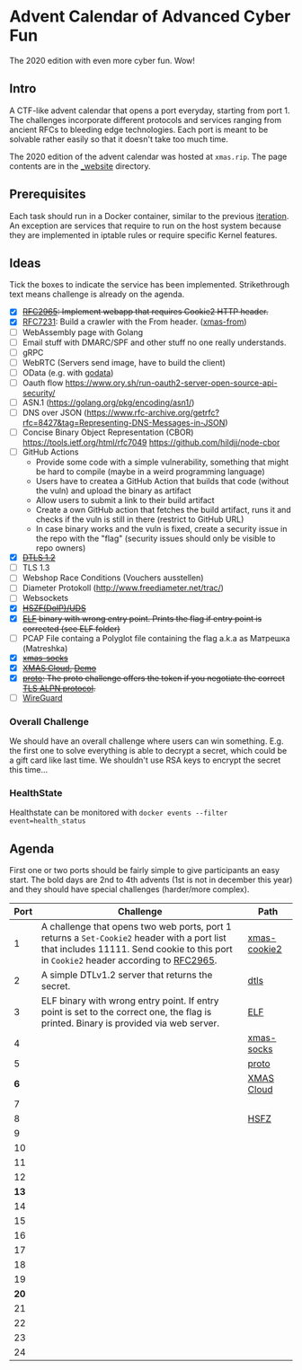 # Advent Calendar of Advanced Cyber Fun

The 2020 edition with even more cyber fun. Wow!

## Intro

A CTF-like advent calendar that opens a port everyday, starting from port 1. The challenges incorporate different protocols and services ranging from ancient RFCs to bleeding edge technologies. Each port is meant to be solvable rather easily so that it doesn't take too much time.

The 2020 edition of the advent calendar was hosted at `xmas.rip`. The page contents are in the [_website](_website) directory.

## Prerequisites

Each task should run in a Docker container, similar to the previous [iteration](https://github.com/takeshixx/advent-calendar-2018). An exception are services that require to run on the host system because they are implemented in iptable rules or require specific Kernel features.

## Ideas

Tick the boxes to indicate the service has been implemented. Strikethrough text means challenge is already on the agenda.

- [x] ~~[RFC2965](https://tools.ietf.org/html/rfc2965): Implement webapp that requires Cookie2 HTTP header.~~
- [x] [RFC7231](https://tools.ietf.org/html/rfc7231): Build a crawler with the From header. ([xmas-from](xmas-from))
- [ ] WebAssembly page with Golang
- [ ] Email stuff with DMARC/SPF and other stuff no one really understands.
- [ ] gRPC
- [ ] WebRTC (Servers send image, have to build the client)
- [ ] OData (e.g. with [godata](https://github.com/crestonbunch/godata))
- [ ] Oauth flow https://www.ory.sh/run-oauth2-server-open-source-api-security/
- [ ] ASN.1 (https://golang.org/pkg/encoding/asn1/)
- [ ] DNS over JSON (https://www.rfc-archive.org/getrfc?rfc=8427&tag=Representing-DNS-Messages-in-JSON)
- [ ] Concise Binary Object Representation (CBOR) https://tools.ietf.org/html/rfc7049 https://github.com/hildjj/node-cbor
- [ ] GitHub Actions
  - Provide some code with a simple vulnerability, something that might be hard to compile (maybe in a weird programming language)
  - Users have to createa a GitHub Action that builds that code (without the vuln) and upload the binary as artifact
  - Allow users to submit a link to their build artifact
  - Create a own GitHub action that fetches the build artifact, runs it and checks if the vuln is still in there (restrict to GitHub URL)
  - In case binary works and the vuln is fixed, create a security issue in the repo with the "flag" (security issues should only be visible to repo owners)
- [x] ~~[DTLS 1.2](dtls/)~~
- [ ] TLS 1.3
- [ ] Webshop Race Conditions (Vouchers ausstellen)
- [ ] Diameter Protokoll (http://www.freediameter.net/trac/)
- [ ] Websockets
- [x] ~~[HSZF(DoIP)/UDS](HSFZ/)~~
- [x] ~~[ELF](elf/) binary with wrong entry point. Prints the flag if entry point is corrected (see ELF folder)~~
- [ ] PCAP File containg a Polyglot file containing the flag a.k.a as Матрешка (Matreshka)
- [x] ~~[xmas-socks](xmas-socks)~~
- [x] ~~[XMAS Cloud](xmas-cloud/), [Demo](http://svento-xmascloud.azurewebsites.net/)~~
- [x] ~~[proto](proto/): The proto challenge offers the token if you negotiate the correct [TLS ALPN protocol](https://en.wikipedia.org/wiki/Application-Layer_Protocol_Negotiation).~~
- [ ] [WireGuard](https://www.wireguard.com/)

### Overall Challenge

We should have an overall challenge where users can win something. E.g. the first one to solve everything is able to decrypt a secret, which could be a gift card like last time. We shouldn't use RSA keys to encrypt the secret this time...

### HealthState

Healthstate can be monitored with ``docker events --filter event=health_status``

## Agenda

First one or two ports should be fairly simple to give participants an easy start. The bold days are 2nd to 4th advents (1st is not in december this year) and they should have special challenges (harder/more complex).

| Port | Challenge | Path |
| ---- | --------- | ---- |
| 1    | A challenge that opens two web ports, port 1 returns a `Set-Cookie2` header with a port list that includes 11111. Send cookie to this port in `Cookie2` header according to [RFC2965](https://tools.ietf.org/html/rfc2965). | [xmas-cookie2](xmas-cookie2)
| 2    | A simple DTLv1.2 server that returns the secret. | [dtls](dtls)
| 3    | ELF binary with wrong entry point. If entry point is set to the correct one, the flag is printed. Binary is provided via web server. | [ELF](elf)
| 4    | | [xmas-socks](xmas-socks)
| 5    | | [proto](proto)
| **6**   | | [XMAS Cloud](xmas-cloud/)
| 7    | | []()
| 8    | | [HSFZ](HSFZ)
| 9    | | []()
| 10    | | []()
| 11    | | []()
| 12    | | []()
| **13**    | | []()
| 14    | | []()
| 15    | | []()
| 16    | | []()
| 17    | | []()
| 18    | | []()
| 19    | | []()
| **20**    | | []()
| 21    | | []()
| 22    | | []()
| 23    | | []()
| 24    | | []()
